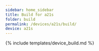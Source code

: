 ```yaml
---
sidebar: home_sidebar
title: Build for a21s
folder: build
permalink: /devices/a21s/build/
device: a21s
---
```

{% include templates/device_build.md %}
